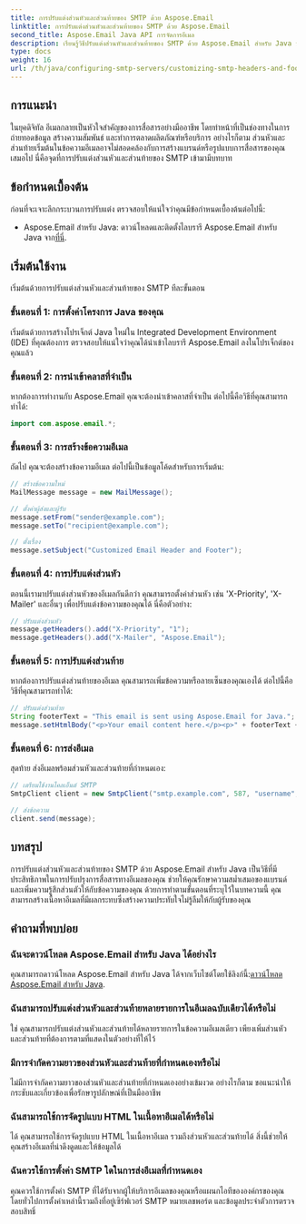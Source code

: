 ```yaml
---
title: การปรับแต่งส่วนหัวและส่วนท้ายของ SMTP ด้วย Aspose.Email
linktitle: การปรับแต่งส่วนหัวและส่วนท้ายของ SMTP ด้วย Aspose.Email
second_title: Aspose.Email Java API การจัดการอีเมล
description: เรียนรู้วิธีปรับแต่งส่วนหัวและส่วนท้ายของ SMTP ด้วย Aspose.Email สำหรับ Java ปรับปรุงการสื่อสารทางอีเมลของคุณด้วยการสร้างแบรนด์และข้อความส่วนบุคคล
type: docs
weight: 16
url: /th/java/configuring-smtp-servers/customizing-smtp-headers-and-footers/
---
```


## การแนะนำ

ในยุคดิจิทัล อีเมลกลายเป็นหัวใจสำคัญของการสื่อสารอย่างมืออาชีพ โดยทำหน้าที่เป็นช่องทางในการถ่ายทอดข้อมูล สร้างความสัมพันธ์ และทำการตลาดผลิตภัณฑ์หรือบริการ อย่างไรก็ตาม ส่วนหัวและส่วนท้ายเริ่มต้นในข้อความอีเมลอาจไม่สอดคล้องกับการสร้างแบรนด์หรือรูปแบบการสื่อสารของคุณเสมอไป นี่คือจุดที่การปรับแต่งส่วนหัวและส่วนท้ายของ SMTP เข้ามามีบทบาท

## ข้อกำหนดเบื้องต้น

ก่อนที่จะเจาะลึกกระบวนการปรับแต่ง ตรวจสอบให้แน่ใจว่าคุณมีข้อกำหนดเบื้องต้นต่อไปนี้:

-  Aspose.Email สำหรับ Java: ดาวน์โหลดและติดตั้งไลบรารี Aspose.Email สำหรับ Java จาก[ที่นี่](https://releases.aspose.com/email/java/).

## เริ่มต้นใช้งาน

เริ่มต้นด้วยการปรับแต่งส่วนหัวและส่วนท้ายของ SMTP ทีละขั้นตอน 

### ขั้นตอนที่ 1: การตั้งค่าโครงการ Java ของคุณ

เริ่มต้นด้วยการสร้างโปรเจ็กต์ Java ใหม่ใน Integrated Development Environment (IDE) ที่คุณต้องการ ตรวจสอบให้แน่ใจว่าคุณได้นำเข้าไลบรารี Aspose.Email ลงในโปรเจ็กต์ของคุณแล้ว

### ขั้นตอนที่ 2: การนำเข้าคลาสที่จำเป็น

หากต้องการทำงานกับ Aspose.Email คุณจะต้องนำเข้าคลาสที่จำเป็น ต่อไปนี้คือวิธีที่คุณสามารถทำได้:

```java
import com.aspose.email.*;
```

### ขั้นตอนที่ 3: การสร้างข้อความอีเมล

ถัดไป คุณจะต้องสร้างข้อความอีเมล ต่อไปนี้เป็นข้อมูลโค้ดสำหรับการเริ่มต้น:

```java
// สร้างข้อความใหม่
MailMessage message = new MailMessage();

// ตั้งค่าผู้ส่งและผู้รับ
message.setFrom("sender@example.com");
message.setTo("recipient@example.com");

// ตั้งเรื่อง
message.setSubject("Customized Email Header and Footer");
```

### ขั้นตอนที่ 4: การปรับแต่งส่วนหัว

ตอนนี้เรามาปรับแต่งส่วนหัวของอีเมลกันดีกว่า คุณสามารถตั้งค่าส่วนหัว เช่น 'X-Priority', 'X-Mailer' และอื่นๆ เพื่อปรับแต่งข้อความของคุณได้ นี่คือตัวอย่าง:

```java
// ปรับแต่งส่วนหัว
message.getHeaders().add("X-Priority", "1");
message.getHeaders().add("X-Mailer", "Aspose.Email");
```

### ขั้นตอนที่ 5: การปรับแต่งส่วนท้าย

หากต้องการปรับแต่งส่วนท้ายของอีเมล คุณสามารถเพิ่มข้อความหรือลายเซ็นของคุณเองได้ ต่อไปนี้คือวิธีที่คุณสามารถทำได้:

```java
// ปรับแต่งส่วนท้าย
String footerText = "This email is sent using Aspose.Email for Java.";
message.setHtmlBody("<p>Your email content here.</p><p>" + footerText + "</p>");
```

### ขั้นตอนที่ 6: การส่งอีเมล

สุดท้าย ส่งอีเมลพร้อมส่วนหัวและส่วนท้ายที่กำหนดเอง:

```java
// เตรียมใช้งานไคลเอ็นต์ SMTP
SmtpClient client = new SmtpClient("smtp.example.com", 587, "username", "password");

// ส่งข้อความ
client.send(message);
```

## บทสรุป

การปรับแต่งส่วนหัวและส่วนท้ายของ SMTP ด้วย Aspose.Email สำหรับ Java เป็นวิธีที่มีประสิทธิภาพในการปรับปรุงการสื่อสารทางอีเมลของคุณ ช่วยให้คุณรักษาความสม่ำเสมอของแบรนด์และเพิ่มความรู้สึกส่วนตัวให้กับข้อความของคุณ ด้วยการทำตามขั้นตอนที่ระบุไว้ในบทความนี้ คุณสามารถสร้างเนื้อหาอีเมลที่มีผลกระทบซึ่งสร้างความประทับใจไม่รู้ลืมให้กับผู้รับของคุณ

## คำถามที่พบบ่อย

### ฉันจะดาวน์โหลด Aspose.Email สำหรับ Java ได้อย่างไร

 คุณสามารถดาวน์โหลด Aspose.Email สำหรับ Java ได้จากเว็บไซต์โดยใช้ลิงก์นี้:[ดาวน์โหลด Aspose.Email สำหรับ Java](https://releases.aspose.com/email/java/).

### ฉันสามารถปรับแต่งส่วนหัวและส่วนท้ายหลายรายการในอีเมลฉบับเดียวได้หรือไม่

ใช่ คุณสามารถปรับแต่งส่วนหัวและส่วนท้ายได้หลายรายการในข้อความอีเมลเดียว เพียงเพิ่มส่วนหัวและส่วนท้ายที่ต้องการตามที่แสดงในตัวอย่างที่ให้ไว้

### มีการจำกัดความยาวของส่วนหัวและส่วนท้ายที่กำหนดเองหรือไม่

ไม่มีการจำกัดความยาวของส่วนหัวและส่วนท้ายที่กำหนดเองอย่างเข้มงวด อย่างไรก็ตาม ขอแนะนำให้กระชับและเกี่ยวข้องเพื่อรักษารูปลักษณ์ที่เป็นมืออาชีพ

### ฉันสามารถใช้การจัดรูปแบบ HTML ในเนื้อหาอีเมลได้หรือไม่

ได้ คุณสามารถใช้การจัดรูปแบบ HTML ในเนื้อหาอีเมล รวมถึงส่วนหัวและส่วนท้ายได้ สิ่งนี้ช่วยให้คุณสร้างอีเมลที่น่าดึงดูดและให้ข้อมูลได้

### ฉันควรใช้การตั้งค่า SMTP ใดในการส่งอีเมลที่กำหนดเอง

คุณควรใช้การตั้งค่า SMTP ที่ได้รับจากผู้ให้บริการอีเมลของคุณหรือแผนกไอทีขององค์กรของคุณ โดยทั่วไปการตั้งค่าเหล่านี้รวมถึงที่อยู่เซิร์ฟเวอร์ SMTP หมายเลขพอร์ต และข้อมูลประจำตัวการตรวจสอบสิทธิ์